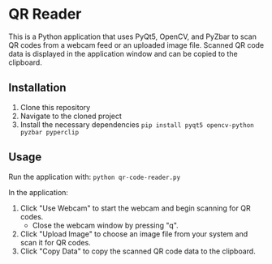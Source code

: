 # QR Reader

This is a Python application that uses PyQt5, OpenCV, and PyZbar to scan QR codes from a webcam feed or an uploaded image file. Scanned QR code data is displayed in the application window and can be copied to the clipboard.

## Installation

1. Clone this repository
3. Navigate to the cloned project
4. Install the necessary dependencies
   ```pip install pyqt5 opencv-python pyzbar pyperclip```

## Usage

Run the application with:
  ```python qr-code-reader.py```

In the application:

1. Click "Use Webcam" to start the webcam and begin scanning for QR codes.
   - Close the webcam window by pressing "q".
2. Click "Upload Image" to choose an image file from your system and scan it for QR codes.
3. Click "Copy Data" to copy the scanned QR code data to the clipboard.
